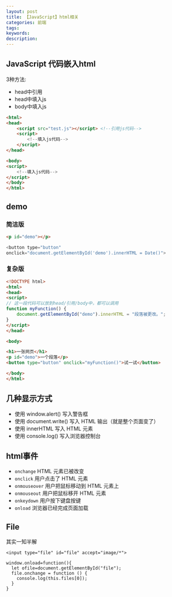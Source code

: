 ```yaml
---
layout: post
title: 【JavaScript】html相关
categories: 前端
tags:
keywords:
description:
---
```




## JavaScript 代码嵌入html
3种方法:
- head中引用
- head中填入js
- body中填入js


```html
<html>
<head>
    <script src="test.js"></script> <!--引用js代码-->
    <script>
        <!--填入js代码-->
    </script>
</head>

<body>
<script>
    <!--填入js代码-->
</script>
</body>
</html>
```


## demo
### 简洁版
```html
<p id="demo"></p>
```


```JavaScript
<button type="button"
onclick="document.getElementById('demo').innerHTML = Date()">
```


### 复杂版
```html
<!DOCTYPE html>
<html>
<head>
<script>
// 这一段代码可以放到head/引用/body中，都可以调用
function myFunction() {
    document.getElementById("demo").innerHTML = "段落被更改。";
}
</script>
</head>

<body>

<h1>一张网页</h1>
<p id="demo">一个段落</p>
<button type="button" onclick="myFunction()">试一试</button>

</body>
</html>
```


## 几种显示方式
- 使用 window.alert() 写入警告框
- 使用 document.write() 写入 HTML 输出（就是整个页面变了）
- 使用 innerHTML 写入 HTML 元素
- 使用 console.log() 写入浏览器控制台


## html事件




- `onchange`	HTML 元素已被改变
- `onclick`	用户点击了 HTML 元素
- `onmouseover`	用户把鼠标移动到 HTML 元素上
- `onmouseout`	用户把鼠标移开 HTML 元素
- `onkeydown`	用户按下键盘按键
- `onload`	浏览器已经完成页面加载








## File
其实一知半解
```
<input type="file" id="file" accept="image/*">

```

```
window.onload=function(){
  let ofile=document.getElementById("file");
  file.onchange = function () {
    console.log(this.files[0]);
  }
}
```
